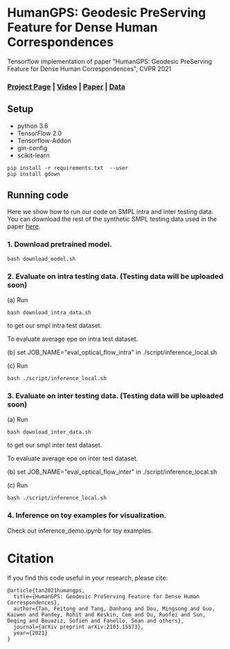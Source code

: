 # HumanGPS: Geodesic PreServing Feature for Dense Human Correspondences
Tensorflow implementation of paper "HumanGPS: Geodesic PreServing Feature for Dense Human Correspondences", CVPR 2021

### [Project Page](https://feitongt.github.io/HumanGPS/) | [Video](https://feitongt.github.io/HumanGPS/#Vis_feature) | [Paper](https://arxiv.org/pdf/2103.15573.pdf) | [Data]()

## Setup
* python 3.6
* TensorFlow 2.0
* Tensorflow-Addon
* gin-config
* scikit-learn

```
pip install -r requirements.txt  --user
pip install gdown
```

## Running code
Here we show how to run our code on SMPL intra and inter testing data. You can download the rest of the synthetic SMPL testing data used in the paper [here]().
### 1. Download pretrained model.
```
bash download_model.sh
```
### 2. Evaluate on intra testing data. (Testing data will be uploaded soon)
(a) Run
```
bash download_intra_data.sh
```
to get our smpl intra test dataset.

To evaluate average epe on intra test dataset.

(b) set JOB_NAME="eval_optical_flow_intra" in ./script/inference_local.sh

(c) Run 
```
bash ./script/inference_local.sh
```

### 3. Evaluate on inter testing data. (Testing data will be uploaded soon)
(a) Run
```
bash download_inter_data.sh
```
to get our smpl inter test dataset.

To evaluate average epe on inter test dataset.

(b) set JOB_NAME="eval_optical_flow_inter" in ./script/inference_local.sh

(c) Run 
```
bash ./script/inference_local.sh
```

### 4. Inference on toy examples for visualization.
Check out inference_demo.ipynb for toy examples.




# Citation
If you find this code useful in your research, please cite:

```
@article{tan2021humangps,
  title={HumanGPS: Geodesic PreServing Feature for Dense Human Correspondences},
  author={Tan, Feitong and Tang, Danhang and Dou, Mingsong and Guo, Kaiwen and Pandey, Rohit and Keskin, Cem and Du, Ruofei and Sun, Deqing and Bouaziz, Sofien and Fanello, Sean and others},
  journal={arXiv preprint arXiv:2103.15573},
  year={2021}
}
```